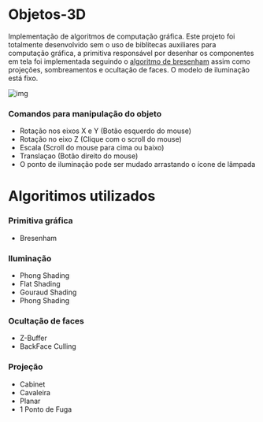 # Objetos-3D

Implementação de algoritmos de computação gráfica. Este projeto foi totalmente desenvolvido sem o uso de biblitecas auxiliares para computação gráfica, a primitiva responsável por desenhar os componentes em tela foi implementada seguindo o [algoritmo de bresenham](https://pt.qwe.wiki/wiki/Bresenham%27s_line_algorithm) assim como projeções, sombreamentos e ocultação de faces. O modelo de iluminação está fixo.

![img](https://user-images.githubusercontent.com/48293550/71787846-57874100-2ffb-11ea-87be-3facd89b761d.png)

### Comandos para manipulação do objeto
- Rotação nos eixos X e Y (Botão esquerdo do mouse)
- Rotação no eixo Z (Clique com o scroll do mouse)
- Escala (Scroll do mouse para cima ou baixo)
- Translaçao (Botão direito do mouse)
- O ponto de iluminação pode ser mudado arrastando o ícone de lâmpada

# Algoritimos utilizados
### Primitiva gráfica
- Bresenham

### Iluminação
- Phong Shading
- Flat Shading
- Gouraud Shading
- Phong Shading

### Ocultação de faces
- Z-Buffer
- BackFace Culling

### Projeção
- Cabinet
- Cavaleira
- Planar
- 1 Ponto de Fuga





